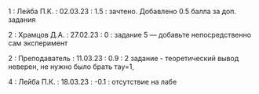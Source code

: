 1 : Лейба П.К. : 02.03.23 : 1.5 : зачтено. Добавлено 0.5 балла за доп. задания

2 : Храмцов Д.А. : 27.02.23 : 0 : задание 5 — добавьте непосредственно сам эксперимент

2 : Преподаватель : 11.03.23 : 0.9 : 2 задание  - теоретический вывод неверен, не нужно было брать тау=1, 

4 : Лейба П.К. : 18.03.23 : -0.1 : отсутствие на лабе
